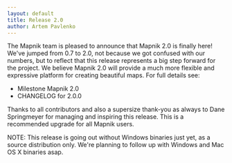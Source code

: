 ```yaml
---
layout: default
title: Release 2.0
author: Artem Pavlenko
---
```


The Mapnik team is pleased to announce that Mapnik 2.0 is finally here! We've jumped from 0.7 to 2.0, not because we got confused with our numbers, but to reflect that this release represents a big step forward for the project. We believe Mapnik 2.0 will provide a much more flexible and expressive platform for creating beautiful maps. For full details see:

* Milestone Mapnik 2.0
* CHANGELOG for 2.0.0

Thanks to all contributors and also a supersize thank-you as always to Dane Springmeyer for managing and inspiring this release. This is a recommended upgrade for all Mapnik users.

NOTE: This release is going out without Windows binaries just yet, as a source distribution only. We're planning to follow up with Windows and Mac OS X binaries asap.

